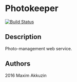 # Photokeeper

[![Build Status](https://travis-ci.org/akkmaxon/photokeeper.svg?branch=master)](https://travis-ci.org/akkmaxon/photokeeper)

## Description

Photo-management web service.

## Authors

2016 Maxim Akkuzin
